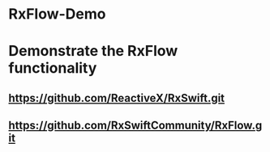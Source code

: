 # RxFlow-Demo
Demonstrate the RxFlow functionality
=======
## https://github.com/ReactiveX/RxSwift.git
## https://github.com/RxSwiftCommunity/RxFlow.git

